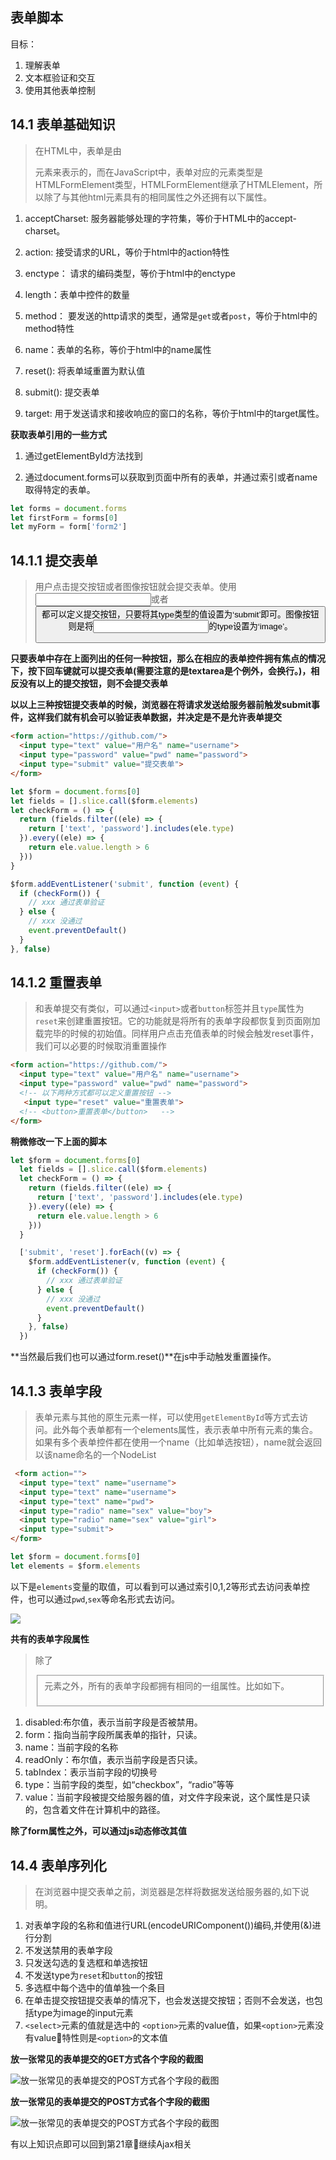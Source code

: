 ## 表单脚本

目标：

1. 理解表单
2. 文本框验证和交互
3. 使用其他表单控制

## 14.1 表单基础知识

> 在HTML中，表单是由<form>元素来表示的，而在JavaScript中，表单对应的元素类型是HTMLFormElement类型，HTMLFormElement继承了HTMLElement，所以除了与其他html元素具有的相同属性之外还拥有以下属性。

1. acceptCharset: 服务器能够处理的字符集，等价于HTML中的accept-charset。

2. action: 接受请求的URL，等价于html中的action特性

3. enctype： 请求的编码类型，等价于html中的enctype

4. length：表单中控件的数量

5. method： 要发送的http请求的类型，通常是`get`或者`post`，等价于html中的method特性

6. name：表单的名称，等价于html中的name属性

7. reset(): 将表单域重置为默认值

8. submit(): 提交表单

9. target: 用于发送请求和接收响应的窗口的名称，等价于html中的target属性。

**获取表单引用的一些方式**

1. 通过getElementById方法找到

2. 通过document.forms可以获取到页面中所有的表单，并通过索引或者name取得特定的表单。

``` javascript
let forms = document.forms
let firstForm = forms[0]
let myForm = form['form2']

```

## 14.1.1 提交表单

> 用户点击提交按钮或者图像按钮就会提交表单。使用<input>或者<button>都可以定义提交按钮，只要将其type类型的值设置为‘submit’即可。图像按钮则是将<input>的type设置为‘image’。

**只要表单中存在上面列出的任何一种按钮，那么在相应的表单控件拥有焦点的情况下，按下回车键就可以提交表单(需要注意的是textarea是个例外，会换行。)，相反没有以上的提交按钮，则不会提交表单**

**以以上三种按钮提交表单的时候，浏览器在将请求发送给服务器前触发submit事件，这样我们就有机会可以验证表单数据，并决定是不是允许表单提交**

``` html
<form action="https://github.com/">
  <input type="text" value="用户名" name="username">
  <input type="password" value="pwd" name="password">
  <input type="submit" value="提交表单"> 
</form>

```

``` javascript
let $form = document.forms[0]
let fields = [].slice.call($form.elements)
let checkForm = () => {
  return (fields.filter((ele) => {
    return ['text', 'password'].includes(ele.type)
  }).every((ele) => {
    return ele.value.length > 6
  }))
}

$form.addEventListener('submit', function (event) {
  if (checkForm()) {
    // xxx 通过表单验证
  } else {
    // xxx 没通过
    event.preventDefault()
  }
}, false)

```

## 14.1.2 重置表单

> 和表单提交有类似，可以通过`<input>`或者`button`标签并且`type`属性为`reset`来创建重置按钮。它的功能就是将所有的表单字段都恢复到页面刚加载完毕的时候的初始值。同样用户点击充值表单的时候会触发reset事件，我们可以必要的时候取消重置操作

``` html
<form action="https://github.com/">
  <input type="text" value="用户名" name="username">
  <input type="password" value="pwd" name="password">
  <!-- 以下两种方式都可以定义重置按钮 -->
   <input type="reset" value="重置表单">  
  <!-- <button>重置表单</button>   -->
</form>

```

**稍微修改一下上面的脚本**

```  javascript
let $form = document.forms[0]
  let fields = [].slice.call($form.elements)
  let checkForm = () => {
    return (fields.filter((ele) => {
      return ['text', 'password'].includes(ele.type)
    }).every((ele) => {
      return ele.value.length > 6
    }))
  }

  ['submit', 'reset'].forEach((v) => {
    $form.addEventListener(v, function (event) {
      if (checkForm()) {
        // xxx 通过表单验证
      } else {
        // xxx 没通过
        event.preventDefault()
      }
    }, false)
  })

```
**当然最后我们也可以通过form.reset()**在js中手动触发重置操作。

## 14.1.3 表单字段

> 表单元素与其他的原生元素一样，可以使用`getElementById`等方式去访问。此外每个表单都有一个elements属性，表示表单中所有元素的集合。如果有多个表单控件都在使用一个name（比如单选按钮），name就会返回以该name命名的一个NodeList

``` html
 <form action="">
  <input type="text" name="username">
  <input type="text" name="username">
  <input type="text" name="pwd">
  <input type="radio" name="sex" value="boy">
  <input type="radio" name="sex" value="girl">
  <input type="submit">
</form>

```

``` javascript
let $form = document.forms[0]
let elements = $form.elements

```
以下是`elements`变量的取值，可以看到可以通过索引0,1,2等形式去访问表单控件，也可以通过`pwd`,`sex`等命名形式去访问。

![](http://odssgnnpf.bkt.clouddn.com/QQ20170902-170740@2x.png)

**共有的表单字段属性**

> 除了<fieldset>元素之外，所有的表单字段都拥有相同的一组属性。比如如下。

1. disabled:布尔值，表示当前字段是否被禁用。
2. form：指向当前字段所属表单的指针，只读。
3. name：当前字段的名称
4. readOnly：布尔值，表示当前字段是否只读。
5. tabIndex：表示当前字段的切换号
6. type：当前字段的类型，如“checkbox”，“radio”等等
7. value：当前字段被提交给服务器的值，对文件字段来说，这个属性是只读的，包含着文件在计算机中的路径。

**除了form属性之外，可以通过js动态修改其值**



## 14.4 表单序列化

> 在浏览器中提交表单之前，浏览器是怎样将数据发送给服务器的,如下说明。

1. 对表单字段的名称和值进行URL(encodeURIComponent())编码,并使用(&)进行分割
2. 不发送禁用的表单字段
3. 只发送勾选的复选框和单选按钮
4. 不发送type为`reset`和`button`的按钮
5. 多选框中每个选中的值单独一个条目
6. 在单击提交按钮提交表单的情况下，也会发送提交按钮；否则不会发送，也包括type为image的input元素
7. `<select>`元素的值就是选中的 `<option>`元素的value值，如果`<option>`元素没有value特性则是`<option>`的文本值

**放一张常见的表单提交的GET方式各个字段的截图**


![放一张常见的表单提交的POST方式各个字段的截图](http://odssgnnpf.bkt.clouddn.com/%E8%A1%A8%E5%8D%95%E6%8F%90%E4%BA%A4%E6%96%B9%E5%BC%8Fget.png)


**放一张常见的表单提交的POST方式各个字段的截图**


![放一张常见的表单提交的POST方式各个字段的截图](http://odssgnnpf.bkt.clouddn.com/%E8%A1%A8%E5%8D%95%E6%8F%90%E4%BA%A4%E6%96%B9%E5%BC%8F.png)

有以上知识点即可以回到第21章继续Ajax相关